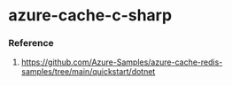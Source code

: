 # azure-cache-c-sharp

### Reference

1. https://github.com/Azure-Samples/azure-cache-redis-samples/tree/main/quickstart/dotnet